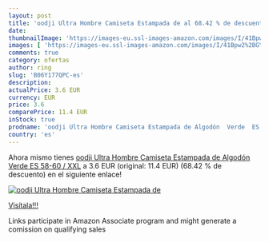 ```yaml
---
layout: post
title: 'oodji Ultra Hombre Camiseta Estampada de al 68.42 % de descuento'
date: 
thumbnailImage: 'https://images-eu.ssl-images-amazon.com/images/I/41Bpw2%2BGYlL._SL200_.jpg'
images: [ 'https://images-eu.ssl-images-amazon.com/images/I/41Bpw2%2BGYlL._SL200_.jpg' ]
comments: true
category: ofertas
author: ring
slug: 'B06Y177QPC-es'
description:
actualPrice: 3.6 EUR
currency: EUR
price: 3.6
comparePrice: 11.4 EUR
inStock: true
prodname: 'oodji Ultra Hombre Camiseta Estampada de Algodón  Verde  ES 58-60 / XXL'
country: 'es'
---
```


Ahora mismo tienes [oodji Ultra Hombre Camiseta Estampada de Algodón  Verde  ES 58-60 / XXL](https://www.amazon.es/dp/B06Y177QPC/?tag=tolees-21) a 3.6 EUR (original: 11.4 EUR) (68.42 %  de descuento) en el siguiente enlace!

[![oodji Ultra Hombre Camiseta Estampada de](https://images-eu.ssl-images-amazon.com/images/I/41Bpw2%2BGYlL._SL200_.jpg)](https://www.amazon.es/dp/B06Y177QPC/?tag=tolees-21)

[Visítala!!!](https://www.amazon.es/dp/B06Y177QPC/?tag=tolees-21)

Links participate in Amazon Associate program and might generate a comission on qualifying sales
